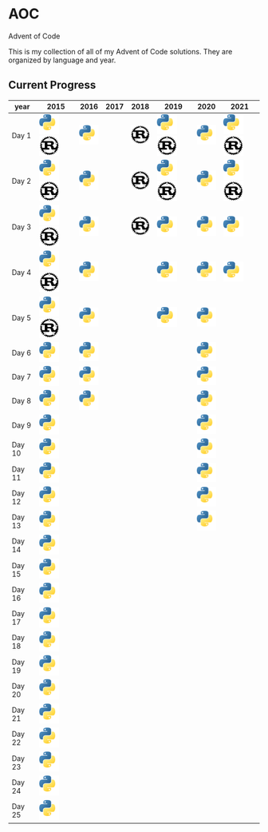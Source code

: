 [py]: /assets/py.svg

# AOC

Advent of Code

This is my collection of all of my Advent of Code solutions. They are organized by language and year.

## Current Progress
| year   | 2015                                                | 2016                      | 2017 | 2018                      | 2019                                                | 2020                      | 2021                                                |
| ------ | --------------------------------------------------- | ------------------------- | ---- | ------------------------- | --------------------------------------------------- | ------------------------- | --------------------------------------------------- |
| Day 1  | ![Python](/assets/py.svg) ![Rust](/assets/rust.svg) | ![Python](/assets/py.svg) |      | ![Rust](/assets/rust.svg) | ![Python](/assets/py.svg) ![Rust](/assets/rust.svg) | ![Python](/assets/py.svg) | ![Python](/assets/py.svg) ![Rust](/assets/rust.svg) |
| Day 2  | ![Python](/assets/py.svg) ![Rust](/assets/rust.svg) | ![Python](/assets/py.svg) |      | ![Rust](/assets/rust.svg) | ![Python](/assets/py.svg) ![Rust](/assets/rust.svg) | ![Python](/assets/py.svg) | ![Python](/assets/py.svg) ![Rust](/assets/rust.svg) |
| Day 3  | ![Python](/assets/py.svg) ![Rust](/assets/rust.svg) | ![Python](/assets/py.svg) |      | ![Rust](/assets/rust.svg) | ![Python](/assets/py.svg)                           | ![Python](/assets/py.svg) | ![Python](/assets/py.svg)                           |
| Day 4  | ![Python](/assets/py.svg) ![Rust](/assets/rust.svg) | ![Python](/assets/py.svg) |      |                           | ![Python](/assets/py.svg)                           | ![Python](/assets/py.svg) | ![Python](/assets/py.svg)                           |
| Day 5  | ![Python](/assets/py.svg) ![Rust](/assets/rust.svg) | ![Python](/assets/py.svg) |      |                           | ![Python](/assets/py.svg)                           | ![Python](/assets/py.svg) |                                                     |
| Day 6  | ![Python](/assets/py.svg)                           | ![Python](/assets/py.svg) |      |                           |                                                     | ![Python](/assets/py.svg) |                                                     |
| Day 7  | ![Python](/assets/py.svg)                           | ![Python](/assets/py.svg) |      |                           |                                                     | ![Python](/assets/py.svg) |                                                     |
| Day 8  | ![Python](/assets/py.svg)                           | ![Python](/assets/py.svg) |      |                           |                                                     | ![Python](/assets/py.svg) |                                                     |
| Day 9  | ![Python](/assets/py.svg)                           |                           |      |                           |                                                     | ![Python](/assets/py.svg) |                                                     |
| Day 10 | ![Python](/assets/py.svg)                           |                           |      |                           |                                                     | ![Python](/assets/py.svg) |                                                     |
| Day 11 | ![Python](/assets/py.svg)                           |                           |      |                           |                                                     | ![Python](/assets/py.svg) |                                                     |
| Day 12 | ![Python](/assets/py.svg)                           |                           |      |                           |                                                     | ![Python](/assets/py.svg) |                                                     |
| Day 13 | ![Python](/assets/py.svg)                           |                           |      |                           |                                                     | ![Python](/assets/py.svg) |                                                     |
| Day 14 | ![Python](/assets/py.svg)                           |                           |      |                           |                                                     |                           |                                                     |
| Day 15 | ![Python](/assets/py.svg)                           |                           |      |                           |                                                     |                           |                                                     |
| Day 16 | ![Python](/assets/py.svg)                           |                           |      |                           |                                                     |                           |                                                     |
| Day 17 | ![Python](/assets/py.svg)                           |                           |      |                           |                                                     |                           |                                                     |
| Day 18 | ![Python](/assets/py.svg)                           |                           |      |                           |                                                     |                           |                                                     |
| Day 19 | ![Python](/assets/py.svg)                           |                           |      |                           |                                                     |                           |                                                     |
| Day 20 | ![Python](/assets/py.svg)                           |                           |      |                           |                                                     |                           |                                                     |
| Day 21 | ![Python](/assets/py.svg)                           |                           |      |                           |                                                     |                           |                                                     |
| Day 22 | ![Python](/assets/py.svg)                           |                           |      |                           |                                                     |                           |                                                     |
| Day 23 | ![Python](/assets/py.svg)                           |                           |      |                           |                                                     |                           |                                                     |
| Day 24 | ![Python](/assets/py.svg)                           |                           |      |                           |                                                     |                           |                                                     |
| Day 25 | ![Python](/assets/py.svg)                           |                           |      |                           |                                                     |                           |                                                     |
